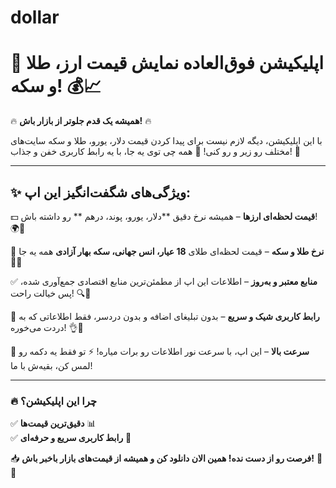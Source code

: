 # dollar

# 🚀 **اپلیکیشن فوق‌العاده نمایش قیمت ارز، طلا و سکه!** 💰📈

🔥 **همیشه یک قدم جلوتر از بازار باش!** 🔥

با این اپلیکیشن، دیگه لازم نیست برای پیدا کردن قیمت دلار، یورو، طلا و سکه سایت‌های مختلف رو زیر و رو کنی! 🤯 همه چی توی یه جا، با یه رابط کاربری خفن و جذاب! 🎯

---

## ✨ **ویژگی‌های شگفت‌انگیز این اپ:**

💵 **قیمت لحظه‌ای ارزها** – همیشه نرخ دقیق \*\*دلار، یورو، پوند، درهم \*\* رو داشته باش! 🌍💸

🏅 **نرخ طلا و سکه** – قیمت لحظه‌ای طلای **18 عیار، انس جهانی، سکه بهار آزادی** همه یه جا💎🔥

✅ **منابع معتبر و به‌روز** – اطلاعات این اپ از مطمئن‌ترین منابع اقتصادی جمع‌آوری شده، پس خیالت راحت! 🔍📡

🎨 **رابط کاربری شیک و سریع** – بدون تبلیغای اضافه و بدون دردسر، فقط اطلاعاتی که به دردت می‌خوره! 👌💯

🚀 **سرعت بالا** – این اپ، با سرعت نور اطلاعات رو برات میاره! ⚡ تو فقط یه دکمه رو لمس کن، بقیه‌ش با ما!

---

### 🔥 **چرا این اپلیکیشن؟**

✅ **دقیق‌ترین قیمت‌ها** 📊\
✅ **رابط کاربری سریع و حرفه‌ای** 🚀

📥 **فرصت رو از دست نده! همین الان دانلود کن و همیشه از قیمت‌های بازار باخبر باش!** 🚀💸
